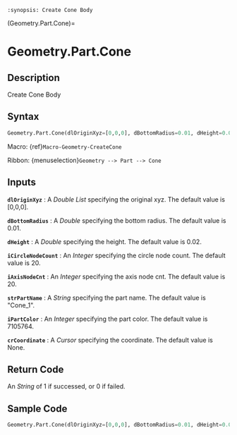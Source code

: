 ```{module} Geometry.Part.Cone()
:synopsis: Create Cone Body
```

(Geometry.Part.Cone)=

# Geometry.Part.Cone

## Description

Create Cone Body

## Syntax

```python
Geometry.Part.Cone(dlOriginXyz=[0,0,0], dBottomRadius=0.01, dHeight=0.02, iCircleNodeCount=20, iAxisNodeCnt=20, strPartName="Cone_1", iPartColor=7105764, crCoordinate=None)
```

Macro: {ref}`Macro-Geometry-CreateCone`

Ribbon: {menuselection}`Geometry --> Part --> Cone`

## Inputs

**`dlOriginXyz`**
: A _Double List_ specifying the original xyz. The default value is [0,0,0].

**`dBottomRadius`**
: A _Double_ specifying the bottom radius. The default value is 0.01.

**`dHeight`**
: A _Double_ specifying the height. The default value is 0.02.

**`iCircleNodeCount`**
: An _Integer_ specifying the circle node count. The default value is 20.

**`iAxisNodeCnt`**
: An _Integer_ specifying the axis node cnt. The default value is 20.

**`strPartName`**
: A _String_ specifying the part name. The default value is "Cone_1".

**`iPartColor`**
: An _Integer_ specifying the part color. The default value is 7105764.

**`crCoordinate`**
: A _Cursor_ specifying the coordinate. The default value is None.

## Return Code

An _String_ of 1 if successed, or 0 if failed.

## Sample Code

```python
Geometry.Part.Cone(dlOriginXyz=[0,0,0], dBottomRadius=0.01, dHeight=0.02, iCircleNodeCount=20, iAxisNodeCnt=20, strPartName="Cone_1", iPartColor=7105764, crCoordinate=None)
```
